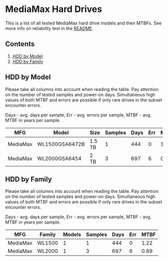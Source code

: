 MediaMax Hard Drives
====================

This is a list of all tested MediaMax hard drive models and their MTBFs. See more
info on reliability test in the [README](https://github.com/bsdhw/SMART).

Contents
--------

1. [ HDD by Model  ](#hdd-by-model)
2. [ HDD by Family ](#hdd-by-family)

HDD by Model
------------

Please take all columns into account when reading the table. Pay attention on the
number of tested samples and power-on days. Simultaneous high values of both MTBF
and errors are possible if only rare drives in the subset encounter errors.

Days - avg. days per sample,
Err  - avg. errors per sample,
MTBF - avg. MTBF in years per sample.

| MFG       | Model              | Size   | Samples | Days  | Err   | MTBF |
|-----------|--------------------|--------|---------|-------|-------|------|
| MediaMax  | WL1500GSA6472B     | 1.5 TB | 1       | 444   | 0     | 1.22   |
| MediaMax  | WL2000GSA6454      | 2 TB   | 3       | 697   | 6     | 0.89   |

HDD by Family
-------------

Please take all columns into account when reading the table. Pay attention on the
number of tested samples and power-on days. Simultaneous high values of both MTBF
and errors are possible if only rare drives in the subset encounter errors.

Days - avg. days per sample,
Err  - avg. errors per sample,
MTBF - avg. MTBF in years per sample.

| MFG       | Family                 | Models | Samples | Days  | Err   | MTBF |
|-----------|------------------------|--------|---------|-------|-------|------|
| MediaMax  | WL1500                 | 1      | 1       | 444   | 0     | 1.22   |
| MediaMax  | WL2000                 | 1      | 3       | 697   | 6     | 0.89   |
